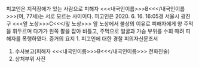 피고인은 지적장애가 있는 사람으로 피해자 <<<내국인이름>>>B<<</내국인이름>>>(여, 77세)는 서로 모르는 사이이다.
피고인은 2020. 6. 16. 16:05경 서울시 광진구 <<<앞 노상>>>C<<</앞 노상>>> 앞 노상에서 불상의 이유로 피해자에게 양 주먹을 휘두르며 다가가 왼쪽 팔을 잡아 비틀고, 주먹으로 얼굴과 가슴 부위를 수회 때려 피해자를 폭행하였다.
증거의 요지 1. 피고인에 대한 경찰 피의자신문조서
1. 수사보고(피해자 <<<내국인이름>>>B<<</내국인이름>>> 전화진술)
1. 상처부위 사진